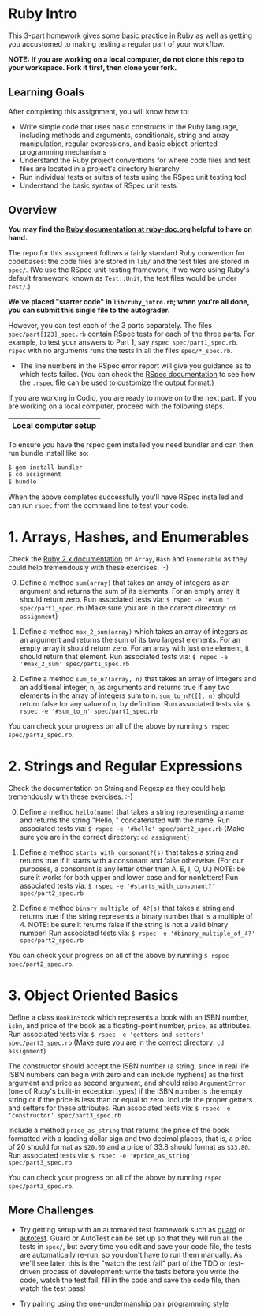 Ruby Intro
=============

This 3-part homework gives some basic practice in Ruby as well as
getting you accustomed to making testing a regular part of your workflow.

**NOTE: If you are working on a local computer, do not clone this repo to your workspace. Fork it first, then clone your fork.**


Learning Goals
--------------
After completing this assignment, you will know how to:

* Write simple code that uses basic constructs in the Ruby language, including methods and arguments, conditionals, string and array manipulation, regular expressions, and basic object-oriented programming mechanisms
* Understand the Ruby project conventions for where code files and test files are located in a project's directory hierarchy
* Run individual tests or suites of tests using the RSpec unit testing tool
* Understand the basic syntax of RSpec unit tests
 
Overview
--------

**You may find the [Ruby documentation at ruby-doc.org](https://ruby-doc.org) helpful to have on hand.**

The repo for this assigment follows a fairly standard Ruby convention for codebases: the code
files are stored in `lib/` and the test files are stored in `spec/`.
(We use the RSpec unit-testing framework; if we were using Ruby's default
framework, known as `Test::Unit`, the test files would be under
`test/`.)

**We've placed "starter code" in `lib/ruby_intro.rb`; when you're all done, you
can submit this single file to the autograder.**

However, you can test each of the 3 parts separately.  The files
`spec/part[123]_spec.rb` contain RSpec tests for each of the three
parts.  For example, to test your answers to Part 1, say `rspec
spec/part1_spec.rb`.  `rspec` with no arguments runs the tests in all
the files `spec/*_spec.rb`.

* The line numbers in the RSpec error report will
give you guidance as to which tests failed.  (You can check the [RSpec
documentation](http://rspec.info) to see how the `.rspec` file can be
used to customize the output format.)

If you are working in Codio, you are ready to move on to the next part. If you are working on a local computer, proceed with the following steps.

| Local computer setup |
|-----|
To ensure you have the rspec gem installed you need bundler and can then 
run bundle install like so:
```sh
$ gem install bundler
$ cd assignment
$ bundle
```
When the above completes successfully you'll have RSpec installed and can
run `rspec` from the command line to test your code.

# 1. Arrays, Hashes, and Enumerables

Check the [Ruby 2.x documentation](http://ruby-doc.org) on `Array`,
`Hash` and `Enumerable` as they could help tremendously with these
exercises. :-) 

0. Define a method `sum(array)` that takes an array of integers as an argument and returns the sum of its elements. For an empty array it should return zero.  Run associated tests via:  `$ rspec -e '#sum ' spec/part1_spec.rb` (Make sure you are in the correct directory: `cd assignment`)

0. Define a method `max_2_sum(array)` which takes an array of integers as an argument and returns the sum of its two largest elements. For an empty array it should return zero. For an array with just one element, it should return that element. Run associated tests via:  `$ rspec -e '#max_2_sum' spec/part1_spec.rb`

0. Define a method `sum_to_n?(array, n)` that takes an array of integers and an additional integer, n, as arguments and returns true if any two elements in the array of integers sum to n. `sum_to_n?([], n)` should return false for any value of n, by definition. Run associated tests via:  `$ rspec -e '#sum_to_n' spec/part1_spec.rb` 

You can check your progress on all of the above by running `$ rspec spec/part1_spec.rb`.


# 2. Strings and Regular Expressions

Check the documentation on String and Regexp as they could help tremendously with these exercises. :-)

0. Define a method `hello(name)` that takes a string representing a name and returns the string "Hello, " concatenated with the name. Run associated tests via:  `$ rspec -e '#hello' spec/part2_spec.rb` (Make sure you are in the correct directory: `cd assignment`)

0. Define a method `starts_with_consonant?(s)` that takes a string and returns true if it starts with a consonant and false otherwise. (For our purposes, a consonant is any letter other than A, E, I, O, U.) NOTE: be sure it works for both upper and lower case and for nonletters!  Run associated tests via:  `$ rspec -e '#starts_with_consonant?' spec/part2_spec.rb`

0. Define a method `binary_multiple_of_4?(s)` that takes a string and returns true if the string represents a binary number that is a multiple of 4. NOTE: be sure it returns false if the string is not a valid binary number!  Run associated tests via:  `$ rspec -e '#binary_multiple_of_4?' spec/part2_spec.rb`

You can check your progress on all of the above by running `$ rspec spec/part2_spec.rb`.


# 3. Object Oriented Basics


Define a class `BookInStock` which represents a book with an ISBN number, `isbn`, and price of the book as a floating-point number, `price`, as attributes. Run associated tests via:  `$ rspec -e 'getters and setters' spec/part3_spec.rb` (Make sure you are in the correct directory: `cd assignment`)

The constructor should accept the ISBN number (a string, since in real life ISBN numbers can begin with zero and can include hyphens) as the first argument and price as second argument, and should raise `ArgumentError` (one of Ruby's built-in exception types) if the ISBN number is the empty string or if the price is less than or equal to zero.  Include the proper getters and setters for these attributes. Run associated tests via:  `$ rspec -e 'constructor' spec/part3_spec.rb`

Include a method `price_as_string` that returns the price of the book formatted with a leading dollar sign and two decimal places, that is, a price of 20 should format as `$20.00` and a price of 33.8 should format as `$33.80`. Run associated tests via:  `$ rspec -e '#price_as_string' spec/part3_spec.rb`

You can check your progress on all of the above by running `rspec spec/part3_spec.rb`.


## More Challenges

* Try getting setup with 
an automated test framework such as [guard](http://code.tutsplus.com/tutorials/testing-your-ruby-code-with-guard-rspec-pry--cms-19974) or [autotest](https://rubygems.org/gems/autotest).  Guard or AutoTest can be set up so that 
they will run all the tests in `spec/`, but every time you edit and save 
your code file, the tests are automatically re-run, so you don't have to 
run them manually.  As we'll see later, this is the "watch the test fail" 
part of the TDD or test-driven process of development: write the tests before
you write the code, watch the test fail, fill in the code and save the code file, 
then watch the test pass!

* Try pairing using the [one-undermanship pair programming style](http://www.agileventures.org/remote-pair-programming/pair-programming-protocols)

